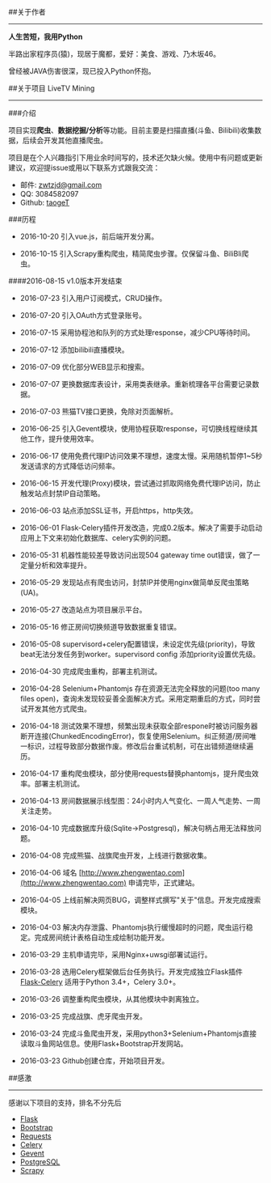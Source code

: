##关于作者
***

**人生苦短，我用Python**

半路出家程序员(猿)，现居于魔都，爱好：美食、游戏、乃木坂46。

曾经被JAVA伤害很深，现已投入Python怀抱。

##关于项目 LiveTV Mining
***

###介绍

项目实现**爬虫**、**数据挖掘/分析**等功能。目前主要是扫描直播(斗鱼、Bilibili)收集数据，后续会开发其他直播爬虫。

项目是在个人兴趣指引下用业余时间写的，技术还欠缺火候。使用中有问题或更新建议，欢迎提issue或用以下联系方式跟我交流：

* 邮件: zwtzjd@gmail.com
* QQ: 3084582097
* Github: [taogeT](https://github.com/taogeT)

###历程

* 2016-10-20 引入vue.js，前后端开发分离。

* 2016-10-15 引入Scrapy重构爬虫，精简爬虫步骤。仅保留斗鱼、BiliBli爬虫。

####2016-08-15 v1.0版本开发结束

* 2016-07-23 引入用户订阅模式，CRUD操作。

* 2016-07-20 引入OAuth方式登录账号。

* 2016-07-15 采用协程池和队列的方式处理response，减少CPU等待时间。

* 2016-07-12 添加bilibili直播模块。

* 2016-07-09 优化部分WEB显示和搜索。

* 2016-07-07 更换数据库表设计，采用类表继承。重新梳理各平台需要记录数据。

* 2016-07-03 熊猫TV接口更换，免除对页面解析。

* 2016-06-25 引入Gevent模块，使用协程获取response，可切换线程继续其他工作，提升使用效率。

* 2016-06-17 使用免费代理IP访问效果不理想，速度太慢。采用随机暂停1~5秒发送请求的方式降低访问频率。

* 2016-06-15 开发代理(Proxy)模块，尝试通过抓取网络免费代理IP访问，防止触发站点封禁IP自动策略。

* 2016-06-03 站点添加SSL证书，开启https，http失效。

* 2016-06-01 Flask-Celery插件开发改造，完成0.2版本。解决了需要手动启动应用上下文来初始化数据库、celery实例的问题。

* 2016-05-31 机器性能较差导致访问出现504 gateway time out错误，做了一定量分析和效率提升。

* 2016-05-29 发现站点有爬虫访问，封禁IP并使用nginx做简单反爬虫策略(UA)。

* 2016-05-27 改造站点为项目展示平台。

* 2016-05-16 修正房间切换频道导致数据重复错误。

* 2016-05-08 supervisord+celery配置错误，未设定优先级(priority)，导致beat无法分发任务到worker。supervisord config 添加priority设置优先级。

* 2016-04-30 完成爬虫重构，部署主机测试。

* 2016-04-28 Selenium+Phantomjs 存在资源无法完全释放的问题(too many files open)，查询未发现较妥善全面解决方式。采用定期重启的方式，同时尝试开发其他方式爬虫。

* 2016-04-18 测试效果不理想，频繁出现未获取全部respone时被访问服务器断开连接(ChunkedEncodingError)，恢复使用Selenium。纠正频道/房间唯一标识，过程导致部分数据作废。修改后台重试机制，可在出错频道继续遍历。

* 2016-04-17 重构爬虫模块，部分使用requests替换phantomjs，提升爬虫效率。部署主机测试。

* 2016-04-13 房间数据展示线型图：24小时内人气变化、一周人气走势、一周关注走势。

* 2016-04-10 完成数据库升级(Sqlite->Postgresql)，解决句柄占用无法释放问题。

* 2016-04-08 完成熊猫、战旗爬虫开发，上线进行数据收集。

* 2016-04-06 域名 [http://www.zhengwentao.com](http://www.zhengwentao.com) 申请完毕，正式建站。

* 2016-04-05 上线前解决网页BUG，调整样式撰写"关于"信息。开发完成搜索模块。

* 2016-04-03 解决内存泄露、Phantomjs执行缓慢超时的问题，爬虫运行稳定。完成房间统计表格自动生成绘制功能开发。

* 2016-03-29 主机申请完毕，采用Nginx+uwsgi部署试运行。

* 2016-03-28 选用Celery框架做后台任务执行。开发完成独立Flask插件 [Flask-Celery](https://github.com/taogeT/flask-celery) 适用于Python 3.4+，Celery 3.0+。

* 2016-03-26 调整重构爬虫模块，从其他模块中剥离独立。

* 2016-03-25 完成战旗、虎牙爬虫开发。

* 2016-03-24 完成斗鱼爬虫开发，采用python3+Selenium+Phantomjs直接读取斗鱼网站信息。使用Flask+Bootstrap开发网站。

* 2016-03-23 Github创建仓库，开始项目开发。

##感激
***

感谢以下项目的支持，排名不分先后

* [Flask](http://flask.pocoo.org/) 
* [Bootstrap](http://www.bootstrap.com/)
* [Requests](http://www.python-requests.org/)
* [Celery](http://www.celeryproject.org/)
* [Gevent](http://www.gevent.org/)
* [PostgreSQL](https://www.postgresql.org/)
* [Scrapy](https://scrapy.org/)
